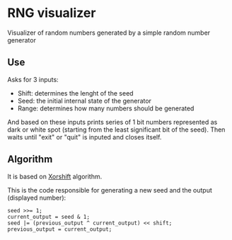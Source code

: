 # RNG visualizer

Visualizer of random numbers generated by a simple random number generator

## Use

Asks for 3 inputs:
- Shift: determines the lenght of the seed
- Seed: the initial internal state of the generator
- Range: determines how many numbers should be generated

And based on these inputs prints series of 1 bit numbers represented as dark or white spot (starting from the least significant bit of the seed).
Then waits until "exit" or "quit" is inputed and closes itself.

## Algorithm

It is based on [Xorshift](https://en.wikipedia.org/wiki/Xorshift) algorithm.

This is the code responsible for generating a new seed and the output (displayed number):

    seed >>= 1;
    current_output = seed & 1;
    seed |= (previous_output ^ current_output) << shift;
    previous_output = current_output;
